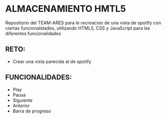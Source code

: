 # ALMACENAMIENTO HMTL5

Repositorio del TEAM-ARES para le recreacion de una vista de spotify con ciertas funcionalidades, utilizando HTML5, CSS y JavaScript para las diferentes funcionalidades

## RETO:

- Crear una vista parecida al de spotify

## FUNCIONALIDADES:

- Play
- Pausa
- Siguiente
- Anterior
- Barra de progreso
